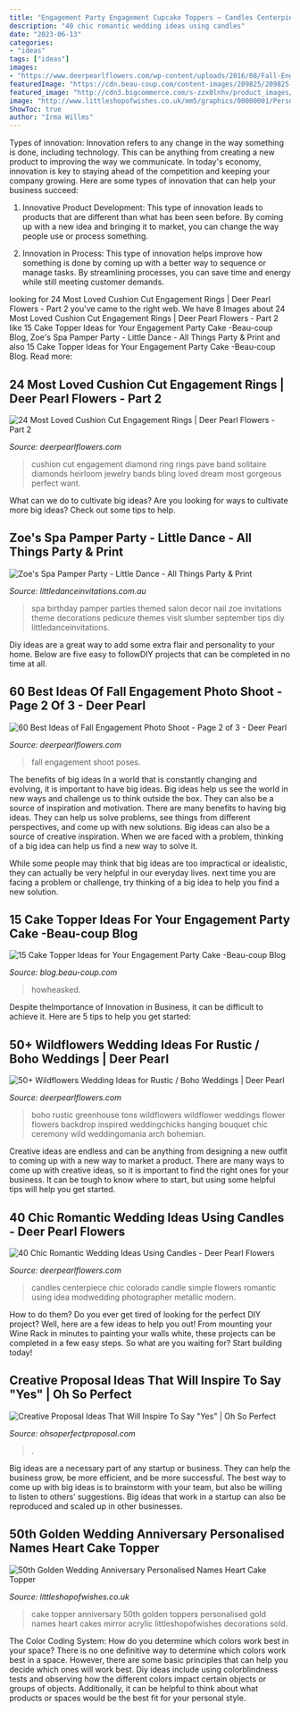 ```yaml
---
title: "Engagement Party Engagement Cupcake Toppers ~ Candles Centerpiece Chic Colorado Candle Simple Flowers Romantic Using Idea Modwedding Photographer Metallic Modern"
description: "40 chic romantic wedding ideas using candles"
date: "2023-06-13"
categories:
- "ideas"
tags: ["ideas"]
images:
- "https://www.deerpearlflowers.com/wp-content/uploads/2016/08/Fall-Engagement-Photo-Shoot-and-Poses-Ideas-24.jpg"
featuredImage: "https://cdn.beau-coup.com/content-images/209825/209825-0.jpg"
featured_image: "http://cdn3.bigcommerce.com/s-zzx0lnhv/product_images/uploaded_images/b7e06409-2eff-4090-a9ae-ddf19e80a18b.jpg"
image: "http://www.littleshopofwishes.co.uk/mm5/graphics/00000001/Personalised-Heart-Names-Golden-50-Cake-Topper.jpg"
ShowToc: true
author: "Irma Willms"
---
```



Types of innovation:
Innovation refers to any change in the way something is done, including technology. This can be anything from creating a new product to improving the way we communicate. In today's economy, innovation is key to staying ahead of the competition and keeping your company growing. Here are some types of innovation that can help your business succeed:
1. Innovative Product Development: This type of innovation leads to products that are different than what has been seen before. By coming up with a new idea and bringing it to market, you can change the way people use or process something.

2. Innovation in Process: This type of innovation helps improve how something is done by coming up with a better way to sequence or manage tasks. By streamlining processes, you can save time and energy while still meeting customer demands.


	

		
looking for 24 Most Loved Cushion Cut Engagement Rings | Deer Pearl Flowers - Part 2 you've came to the right web. We have 8 Images about 24 Most Loved Cushion Cut Engagement Rings | Deer Pearl Flowers - Part 2 like 15 Cake Topper Ideas for Your Engagement Party Cake -Beau-coup Blog, Zoe&#039;s Spa Pamper Party - Little Dance - All Things Party &amp; Print and also 15 Cake Topper Ideas for Your Engagement Party Cake -Beau-coup Blog. Read more:
		
    
## 24 Most Loved Cushion Cut Engagement Rings | Deer Pearl Flowers - Part 2

<img loading=lazy src="https://www.deerpearlflowers.com/wp-content/uploads/2015/05/cushion-cut-diamond-engagement-rings.jpg" onerror="this.onerror=null;this.src='https://tse4.mm.bing.net/th?id=OIP.E72xEALVjHUZVWIc7Wsb3gHaJv&amp;pid=15.1';" alt="24 Most Loved Cushion Cut Engagement Rings | Deer Pearl Flowers - Part 2">

_Source: deerpearlflowers.com_

>cushion cut engagement diamond ring rings pave band solitaire diamonds heirloom jewelry bands bling loved dream most gorgeous perfect want. 

	

What can we do to cultivate big ideas?
Are you looking for ways to cultivate more big ideas? Check out some tips to help.

    
## Zoe&#039;s Spa Pamper Party - Little Dance - All Things Party &amp; Print

<img loading=lazy src="http://cdn3.bigcommerce.com/s-zzx0lnhv/product_images/uploaded_images/b7e06409-2eff-4090-a9ae-ddf19e80a18b.jpg" onerror="this.onerror=null;this.src='https://tse3.mm.bing.net/th?id=OIP.cF3oh0RCpVmfNpn_cNrGYwAAAA&amp;pid=15.1';" alt="Zoe&#039;s Spa Pamper Party - Little Dance - All Things Party &amp; Print">

_Source: littledanceinvitations.com.au_

>spa birthday pamper parties themed salon decor nail zoe invitations theme decorations pedicure themes visit slumber september tips diy littledanceinvitations. 

	

Diy ideas are a great way to add some extra flair and personality to your home. Below are five easy to followDIY projects that can be completed in no time at all.

    
## 60 Best Ideas Of Fall Engagement Photo Shoot - Page 2 Of 3 - Deer Pearl

<img loading=lazy src="https://www.deerpearlflowers.com/wp-content/uploads/2016/08/Fall-Engagement-Photo-Shoot-and-Poses-Ideas-24.jpg" onerror="this.onerror=null;this.src='https://tse1.mm.bing.net/th?id=OIP.gnfwhe9BpWKWRT7AzuUltQHaLH&amp;pid=15.1';" alt="60 Best Ideas of Fall Engagement Photo Shoot - Page 2 of 3 - Deer Pearl">

_Source: deerpearlflowers.com_

>fall engagement shoot poses. 

	

The benefits of big ideas
In a world that is constantly changing and evolving, it is important to have big ideas. Big ideas help us see the world in new ways and challenge us to think outside the box. They can also be a source of inspiration and motivation.
There are many benefits to having big ideas. They can help us solve problems, see things from different perspectives, and come up with new solutions. Big ideas can also be a source of creative inspiration. When we are faced with a problem, thinking of a big idea can help us find a new way to solve it.

While some people may think that big ideas are too impractical or idealistic, they can actually be very helpful in our everyday lives. next time you are facing a problem or challenge, try thinking of a big idea to help you find a new solution.

    
## 15 Cake Topper Ideas For Your Engagement Party Cake -Beau-coup Blog

<img loading=lazy src="https://cdn.beau-coup.com/content-images/209825/209825-0.jpg" onerror="this.onerror=null;this.src='https://tse2.mm.bing.net/th?id=OIP.afevmte8c5zYX7x0N-hMJgHaLH&amp;pid=15.1';" alt="15 Cake Topper Ideas for Your Engagement Party Cake -Beau-coup Blog">

_Source: blog.beau-coup.com_

>howheasked. 

	

Despite theImportance of Innovation in Business, it can be difficult to achieve it. Here are 5 tips to help you get started: 

    
## 50+ Wildflowers Wedding Ideas For Rustic / Boho Weddings | Deer Pearl

<img loading=lazy src="https://www.deerpearlflowers.com/wp-content/uploads/2015/05/flower-wedding-backdrop-and-wildflowers-boho-wedding-bouquet.jpg" onerror="this.onerror=null;this.src='https://tse3.mm.bing.net/th?id=OIP.3q8YaHucbmb7vM58xhSoeQHaP2&amp;pid=15.1';" alt="50+ Wildflowers Wedding Ideas for Rustic / Boho Weddings | Deer Pearl">

_Source: deerpearlflowers.com_

>boho rustic greenhouse tons wildflowers wildflower weddings flower flowers backdrop inspired weddingchicks hanging bouquet chic ceremony wild weddingomania arch bohemian. 

	

Creative ideas are endless and can be anything from designing a new outfit to coming up with a new way to market a product. There are many ways to come up with creative ideas, so it is important to find the right ones for your business. It can be tough to know where to start, but using some helpful tips will help you get started.

    
## 40 Chic Romantic Wedding Ideas Using Candles - Deer Pearl Flowers

<img loading=lazy src="https://www.deerpearlflowers.com/wp-content/uploads/2016/05/chic-simple-roses-candle-wedding-centerpiece-idea.jpg" onerror="this.onerror=null;this.src='https://tse4.mm.bing.net/th?id=OIP.nEWFaQwydrtCnxGcYEsQjgHaLG&amp;pid=15.1';" alt="40 Chic Romantic Wedding Ideas Using Candles - Deer Pearl Flowers">

_Source: deerpearlflowers.com_

>candles centerpiece chic colorado candle simple flowers romantic using idea modwedding photographer metallic modern. 

	

How to do them?
Do you ever get tired of looking for the perfect DIY project? Well, here are a few ideas to help you out! From mounting your Wine Rack in minutes to painting your walls white, these projects can be completed in a few easy steps. So what are you waiting for? Start building today!

    
## Creative Proposal Ideas That Will Inspire To Say &quot;Yes&quot; | Oh So Perfect

<img loading=lazy src="http://ohsoperfectproposal.com/wp-content/uploads/2017/10/creative-proposal-ideas-cupcake-taste-surprise-lynxplanner-via-instagram.jpg" onerror="this.onerror=null;this.src='https://tse1.mm.bing.net/th?id=OIP.EDe5Brm2adIiryuoW0OZbQHaLG&amp;pid=15.1';" alt="Creative Proposal Ideas That Will Inspire To Say &quot;Yes&quot; | Oh So Perfect">

_Source: ohsoperfectproposal.com_

>. 

	

Big ideas are a necessary part of any startup or business. They can help the business grow, be more efficient, and be more successful. The best way to come up with big ideas is to brainstorm with your team, but also be willing to listen to others’ suggestions. Big ideas that work in a startup can also be reproduced and scaled up in other businesses.

    
## 50th Golden Wedding Anniversary Personalised Names Heart Cake Topper

<img loading=lazy src="http://www.littleshopofwishes.co.uk/mm5/graphics/00000001/Personalised-Heart-Names-Golden-50-Cake-Topper.jpg" onerror="this.onerror=null;this.src='https://tse4.mm.bing.net/th?id=OIP.J5LgjGzitP8r7922ZspvnAHaHa&amp;pid=15.1';" alt="50th Golden Wedding Anniversary Personalised Names Heart Cake Topper">

_Source: littleshopofwishes.co.uk_

>cake topper anniversary 50th golden toppers personalised gold names heart cakes mirror acrylic littleshopofwishes decorations sold. 

	

The Color Coding System: How do you determine which colors work best in your space?
There is no one definitive way to determine which colors work best in a space. However, there are some basic principles that can help you decide which ones will work best. Diy ideas include using colorblindness tests and observing how the different colors impact certain objects or groups of objects. Additionally, it can be helpful to think about what products or spaces would be the best fit for your personal style.

